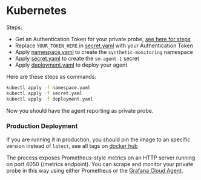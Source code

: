 # Kubernetes

Steps:
- Get an Authentication Token for your private probe, [see here for steps](https://grafana.com/docs/grafana-cloud/synthetic-monitoring/private-probes/)
- Replace `YOUR_TOKEN_HERE` in [secret.yaml](secret.yaml) with your Authentication Token
- Apply [namespace.yaml](namespace.yaml) to create the `synthetic-monitoring` namespace
- Apply [secret.yaml](secret.yaml) to create the `sm-agent-1` secret
- Apply [deployment.yaml](deployment.yaml) to deploy your agent

Here are these steps as commands:

```bash
kubectl apply -f namespace.yaml
kubectl apply -f secret.yaml
kubectl apply -f deployment.yaml
```

Now you should have the agent reporting as private probe.

### Production Deployment

If you are running it in production, you should pin the image to an specific version instead of `latest`,
see all tags on [docker hub](https://hub.docker.com/r/grafana/synthetic-monitoring-agent)

The process exposes Prometheus-style metrics on an HTTP server running on port 4050 (/metrics endpoint).
You can scrape and monitor your private probe in this way using either Prometheus or the [Grafana Cloud Agent](https://github.com/grafana/agent).
